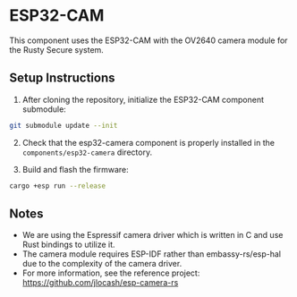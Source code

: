 # ESP32-CAM

This component uses the ESP32-CAM with the OV2640 camera module for the Rusty Secure system.

## Setup Instructions

1. After cloning the repository, initialize the ESP32-CAM component submodule:

```bash
git submodule update --init
```

2. Check that the esp32-camera component is properly installed in the `components/esp32-camera` directory.

3. Build and flash the firmware:

```bash
cargo +esp run --release
```

## Notes

- We are using the Espressif camera driver which is written in C and use Rust bindings to utilize it.
- The camera module requires ESP-IDF rather than embassy-rs/esp-hal due to the complexity of the camera driver.
- For more information, see the reference project: https://github.com/jlocash/esp-camera-rs